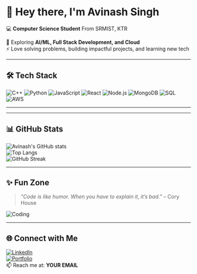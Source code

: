 # 👋 Hey there, I'm Avinash Singh  

💻 **Computer Science Student** From SRMIST, KTR 
 
🌱 Exploring **AI/ML, Full Stack Development, and Cloud**  
⚡ Love solving problems, building impactful projects, and learning new tech  

---

## 🛠️ Tech Stack
![C++](https://img.shields.io/badge/-C++-00599C?logo=c%2b%2b&logoColor=white)
![Python](https://img.shields.io/badge/-Python-3776AB?logo=python&logoColor=white)
![JavaScript](https://img.shields.io/badge/-JavaScript-F7DF1E?logo=javascript&logoColor=black)
![React](https://img.shields.io/badge/-React-61DAFB?logo=react&logoColor=black)
![Node.js](https://img.shields.io/badge/-Node.js-339933?logo=node.js&logoColor=white)
![MongoDB](https://img.shields.io/badge/-MongoDB-47A248?logo=mongodb&logoColor=white)
![SQL](https://img.shields.io/badge/-SQL-4479A1?logo=MySQL&logoColor=white)
![AWS](https://img.shields.io/badge/-AWS-232F3E?logo=amazon-aws&logoColor=white)

---


---

## 📊 GitHub Stats
![Avinash's GitHub stats](https://github-readme-stats.vercel.app/api?username=Avinash-singh11&show_icons=true&theme=tokyonight)  
![Top Langs](https://github-readme-stats.vercel.app/api/top-langs/?username=Avinash-singh11&layout=compact&theme=tokyonight)  
![GitHub Streak](https://streak-stats.demolab.com/?user=Avinash-singh11&theme=tokyonight)  

---

## ✨ Fun Zone
> *“Code is like humor. When you have to explain it, it’s bad.”* – Cory House  

![Coding](https://media.giphy.com/media/LmNwrBhejkK9EFP504/giphy.gif)

---

## 🌐 Connect with Me
[![LinkedIn](https://img.shields.io/badge/LinkedIn-0077B5?logo=linkedin&logoColor=white)](https://www.linkedin.com/in/YOUR-LINK)  
[![Portfolio](https://img.shields.io/badge/Portfolio-%230077B5.svg?logo=firefox&logoColor=white)](YOUR_PORTFOLIO_LINK)  
📫 Reach me at: **YOUR EMAIL**
